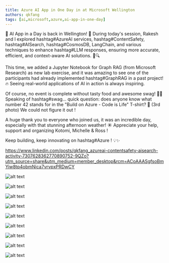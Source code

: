 ```yaml
---
title: Azure AI App in One Day in at Microsoft Wellington
authors: qkfang
tags: [ai,microsoft,azure,ai-app-in-one-day]
---
```



🚀 AI App in a Day is back in Wellington! 🌿 During today's session, Rakesh and I explored hashtag#AzureAI services, hashtag#ContentSafety, hashtag#AISearch, hashtag#CosmosDB, LangChain, and various techniques to enhance hashtag#LLM responses, ensuring more accurate, efficient, and context-aware AI solutions. 🚀🔍

This time, we added a Jupyter Notebook for Graph RAG (from Microsoft Research) as new lab exercise, and it was amazing to see one of the participants had already implemented hashtag#GraphRAG in a past project! 🔥 Seeing real-world applications of AI in action is always inspiring.

Of course, no event is complete without tasty food and awesome swag! 🍕👕 Speaking of hashtag#swag… quick question: does anyone know what number 42 stands for in the "Build on Azure - Code is Life" T-shirt? 🤔 (3rd photo) We could not figure it out !

A huge thank you to everyone who joined us, it was an incredible day, especially with that stunning afternoon weather! ☀️ Appreciate your help, support and organizing Kotomi, Michelle & Ross !

Keep building, keep innovating on hashtag#Azure ! 💡✨


https://www.linkedin.com/posts/qkfang_azureai-contentsafety-aisearch-activity-7307628362770890752-9QZo?utm_source=share&utm_medium=member_desktop&rcm=ACoAAASgfsoBmYiw8tp4obmNica7vrvpxPRDwCY


![alt text](images\2025-03-18-azure-ai-app-in-one-day-wellington-1.jpg)

![alt text](images\2025-03-18-azure-ai-app-in-one-day-wellington-2.jpg)

![alt text](images\2025-03-18-azure-ai-app-in-one-day-wellington-3.jpg)

![alt text](images\2025-03-18-azure-ai-app-in-one-day-wellington-4.jpg)

![alt text](images\2025-03-18-azure-ai-app-in-one-day-wellington-5.jpg)

![alt text](images\2025-03-18-azure-ai-app-in-one-day-wellington-6.jpg)

![alt text](images\2025-03-18-azure-ai-app-in-one-day-wellington-7.jpg)

![alt text](images\2025-03-18-azure-ai-app-in-one-day-wellington-8.jpg)

![alt text](images\2025-03-18-azure-ai-app-in-one-day-wellington-9.jpg)
